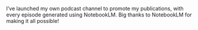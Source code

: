 I’ve launched my own podcast channel to promote my publications, with every episode generated using NotebookLM. 
Big thanks to NotebookLM for making it all possible!
